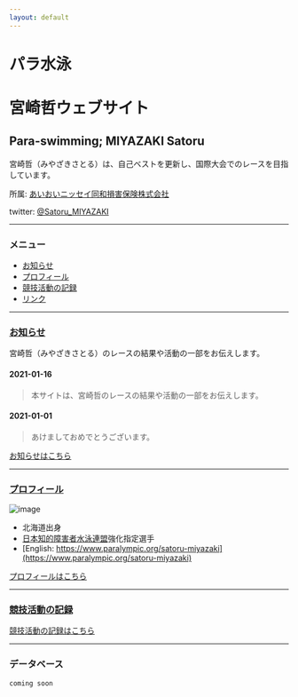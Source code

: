 ```yaml
---
layout: default
---
```


# パラ水泳 
# 宮崎哲ウェブサイト
## Para-swimming; MIYAZAKI Satoru
宮崎哲（みやざきさとる）は、自己ベストを更新し、国際大会でのレースを目指しています。

所属: [あいおいニッセイ同和損害保険株式会社](http://www.challenge-support.com/)

twitter: [@Satoru_MIYAZAKI](https://twitter.com/Satoru_MIYAZAKI) 

* * *

### メニュー
*   [お知らせ](./log.html)  
*   [プロフィール](./about.html)  
*   [競技活動の記録](./news.html)  
*   [リンク](./link.html)  

* * *

###  [お知らせ](./log.html)
宮崎哲（みやざきさとる）のレースの結果や活動の一部をお伝えします。

####  2021-01-16
>  本サイトは、宮崎哲のレースの結果や活動の一部をお伝えします。  

####  2021-01-01
>  あけましておめでとうございます。  

 [お知らせはこちら](./log.html)    
 
* * *

### [プロフィール](./about.html)  
![image](https://www.paralympic.org/sites/default/files/styles/image_crop_1_1_200x200_/public/athlete_sdms_image/8678-Satoru%20Miyazaki%20photo.jpg?itok=spjWAuCO)

*   北海道出身
*   [日本知的障害者水泳連盟](https://jsfpid.com/)強化指定選手
*   [English: https://www.paralympic.org/satoru-miyazaki](https://www.paralympic.org/satoru-miyazaki)  

[プロフィールはこちら](./about.html)   

* * *

### [競技活動の記録](./news.html)  

[競技活動の記録はこちら](./news.html)  

* * *

### データベース

```markdown
coming soon
```
